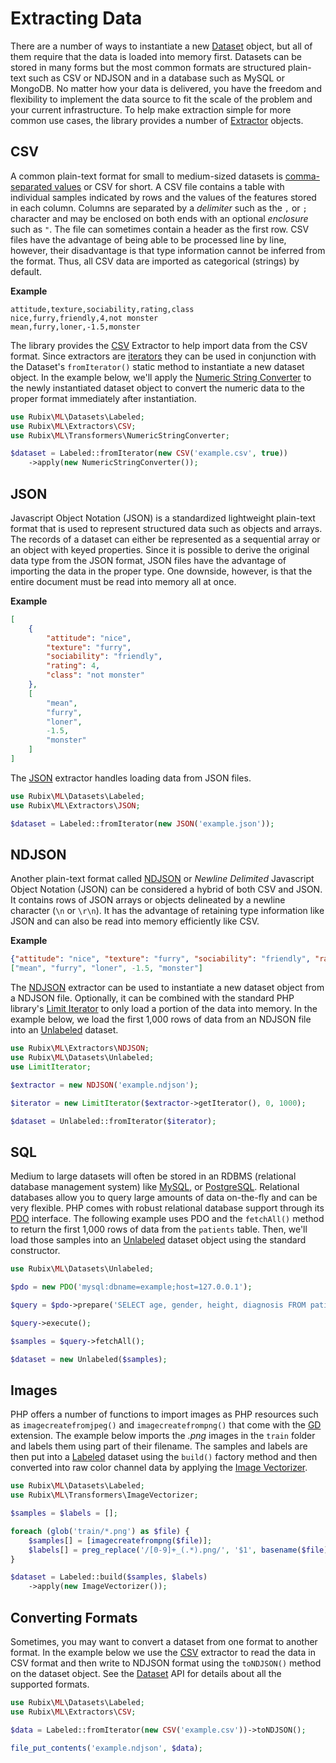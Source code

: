 # Extracting Data
There are a number of ways to instantiate a new [Dataset](datasets/api.md) object, but all of them require that the data is loaded into memory first. Datasets can be stored in many forms but the most common formats are structured plain-text such as CSV or NDJSON and in a database such as MySQL or MongoDB. No matter how your data is delivered, you have the freedom and flexibility to implement the data source to fit the scale of the problem and your current infrastructure. To help make extraction simple for more common use cases, the library provides a number of [Extractor](extractors/api.md) objects.

## CSV
A common plain-text format for small to medium-sized datasets is [comma-separated values](https://en.wikipedia.org/wiki/Comma-separated_values) or CSV for short. A CSV file contains a table with individual samples indicated by rows and the values of the features stored in each column. Columns are separated by a *delimiter* such as the `,` or `;` character and may be enclosed on both ends with an optional *enclosure* such as `"`. The file can sometimes contain a header as the first row. CSV files have the advantage of being able to be processed line by line, however, their disadvantage is that type information cannot be inferred from the format. Thus, all CSV data are imported as categorical (strings) by default.

**Example**

```csv
attitude,texture,sociability,rating,class
nice,furry,friendly,4,not monster
mean,furry,loner,-1.5,monster
```

The library provides the [CSV](extractors/csv.md) Extractor to help import data from the CSV format. Since extractors are [iterators](https://www.php.net/manual/en/class.iterator.php) they can be used in conjunction with the Dataset's `fromIterator()` static method to instantiate a new dataset object. In the example below, we'll apply the [Numeric String Converter](transformers/numeric-string-converter.md) to the newly instantiated dataset object to convert the numeric data to the proper format immediately after instantiation.

```php
use Rubix\ML\Datasets\Labeled;
use Rubix\ML\Extractors\CSV;
use Rubix\ML\Transformers\NumericStringConverter;

$dataset = Labeled::fromIterator(new CSV('example.csv', true))
    ->apply(new NumericStringConverter());
```

## JSON
Javascript Object Notation (JSON) is a standardized lightweight plain-text format that is used to represent structured data such as objects and arrays. The records of a dataset can either be represented as a sequential array or an object with keyed properties. Since it is possible to derive the original data type from the JSON format, JSON files have the advantage of importing the data in the proper type. One downside, however, is that the entire document must be read into memory all at once.

**Example**

```json
[
    {
        "attitude": "nice",
        "texture": "furry",
        "sociability": "friendly",
        "rating": 4,
        "class": "not monster"
    },
    [
        "mean",
        "furry",
        "loner",
        -1.5,
        "monster"
    ]
]
```

The [JSON](extractors/json.md) extractor handles loading data from JSON files.

```php
use Rubix\ML\Datasets\Labeled;
use Rubix\ML\Extractors\JSON;

$dataset = Labeled::fromIterator(new JSON('example.json'));
```

## NDJSON
Another plain-text format called [NDJSON](http://ndjson.org/) or *Newline Delimited* Javascript Object Notation (JSON) can be considered a hybrid of both CSV and JSON. It contains rows of JSON arrays or objects delineated by a newline character (`\n` or `\r\n`). It has the advantage of retaining type information like JSON and can also be read into memory efficiently like CSV.

**Example**

```json
{"attitude": "nice", "texture": "furry", "sociability": "friendly", "rating": 4, "class": "not monster"}
["mean", "furry", "loner", -1.5, "monster"]
```

The [NDJSON](extractors/ndjson.md) extractor can be used to instantiate a new dataset object from a NDJSON file. Optionally, it can be combined with the standard PHP library's [Limit Iterator](https://www.php.net/manual/en/class.limititerator.php) to only load a portion of the data into memory. In the example below, we load the first 1,000 rows of data from an NDJSON file into an [Unlabeled](datasets/unlabeled.md) dataset.

```php
use Rubix\ML\Extractors\NDJSON;
use Rubix\ML\Datasets\Unlabeled;
use LimitIterator;

$extractor = new NDJSON('example.ndjson');

$iterator = new LimitIterator($extractor->getIterator(), 0, 1000);

$dataset = Unlabeled::fromIterator($iterator);
```

## SQL
Medium to large datasets will often be stored in an RDBMS (relational database management system) like [MySQL](https://www.mysql.com), or [PostgreSQL](https://www.postgresql.org). Relational databases allow you to query large amounts of data on-the-fly and can be very flexible. PHP comes with robust relational database support through its [PDO](https://www.php.net/manual/en/book.pdo.php) interface. The following example uses PDO and the `fetchAll()` method to return the first 1,000 rows of data from the `patients` table. Then, we'll load those samples into an [Unlabeled](datasets/unlabeled.md) dataset object using the standard constructor.

```php
use Rubix\ML\Datasets\Unlabeled;

$pdo = new PDO('mysql:dbname=example;host=127.0.0.1');

$query = $pdo->prepare('SELECT age, gender, height, diagnosis FROM patients LIMIT 1000');

$query->execute();

$samples = $query->fetchAll();

$dataset = new Unlabeled($samples);
```

## Images
PHP offers a number of functions to import images as PHP resources such as `imagecreatefromjpeg()` and `imagecreatefrompng()` that come with the [GD](https://www.php.net/manual/en/book.image.php) extension. The example below imports the *.png* images in the `train` folder and labels them using part of their filename. The samples and labels are then put into a [Labeled](datasets/labeled.md) dataset using the `build()` factory method and then converted into raw color channel data by applying the [Image Vectorizer](transformers/image-vectorizer.md).

```php
use Rubix\ML\Datasets\Labeled;
use Rubix\ML\Transformers\ImageVectorizer;

$samples = $labels = [];

foreach (glob('train/*.png') as $file) {
    $samples[] = [imagecreatefrompng($file)];
    $labels[] = preg_replace('/[0-9]+_(.*).png/', '$1', basename($file));
}

$dataset = Labeled::build($samples, $labels)
    ->apply(new ImageVectorizer());
```

## Converting Formats
Sometimes, you may want to convert a dataset from one format to another format. In the example below we use the [CSV](extractors/csv.md) extractor to read the data in CSV format and then write to NDJSON format using the `toNDJSON()` method on the dataset object. See the [Dataset](datasets/api.md#output-formats) API for details about all the supported formats.

```php
use Rubix\ML\Datasets\Labeled;
use Rubix\ML\Extractors\CSV;

$data = Labeled::fromIterator(new CSV('example.csv'))->toNDJSON();

file_put_contents('example.ndjson', $data);
```
